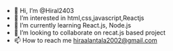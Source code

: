 - 👋 Hi, I’m @Hiral2403
- 👀 I’m interested in html,css,javascript,Reactjs
- 🌱 I’m currently learning React.js, Node.js
- 💞️ I’m looking to collaborate on recat.js based project
- 📫 How to reach me hiraalantala2002@gmail.com

<!---
Hiral2403/Hiral2403 is a ✨ special ✨ repository because its `README.md` (this file) appears on your GitHub profile.
You can click the Preview link to take a look at your changes.
--->
